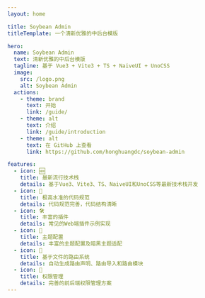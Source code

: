 ```yaml
---
layout: home

title: Soybean Admin
titleTemplate: 一个清新优雅的中后台模版

hero:
  name: Soybean Admin
  text: 清新优雅的中后台模版
  tagline: 基于 Vue3 + Vite3 + TS + NaiveUI + UnoCSS
  image:
    src: /logo.png
    alt: Soybean Admin
  actions:
    - theme: brand
      text: 开始
      link: /guide/
    - theme: alt
      text: 介绍
      link: /guide/introduction
    - theme: alt
      text: 在 GitHub 上查看
      link: https://github.com/honghuangdc/soybean-admin

features:
  - icon: 🆕
    title: 最新流行技术栈
    details: 基于Vue3、Vite3、TS、NaiveUI和UnoCSS等最新技术栈开发
  - icon: 🦋
    title: 极高水准的代码规范
    details: 代码规范完善，代码结构清晰
  - icon: 🛠️
    title: 丰富的插件
    details: 常见的Web端插件示例实现
  - icon: 🔩
    title: 主题配置
    details: 丰富的主题配置及暗黑主题适配
  - icon: 🔗
    title: 基于文件的路由系统
    details: 自动生成路由声明、路由导入和路由模块
  - icon: 🔑
    title: 权限管理
    details: 完善的前后端权限管理方案
---
```

